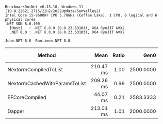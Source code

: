 ```

BenchmarkDotNet v0.13.10, Windows 11 (10.0.22621.2715/22H2/2022Update/SunValley2)
Intel Core i5-9600KF CPU 3.70GHz (Coffee Lake), 1 CPU, 6 logical and 6 physical cores
.NET SDK 8.0.100
  [Host]   : .NET 8.0.0 (8.0.23.53103), X64 RyuJIT AVX2
  .NET 8.0 : .NET 8.0.0 (8.0.23.53103), X64 RyuJIT AVX2

Job=.NET 8.0  Runtime=.NET 8.0  

```
| Method                        | Mean      | Ratio | Gen0      | Allocated | Alloc Ratio |
|------------------------------ |----------:|------:|----------:|----------:|------------:|
| NextormCompiledToList         | 210.47 ms |  1.00 | 2500.0000 |  11.77 MB |        1.00 |
| NextormCachedWithParamsToList | 209.26 ms |  0.99 | 2500.0000 |  11.79 MB |        1.00 |
| EFCoreCompiled                |  44.07 ms |  0.21 | 2583.3333 |  11.78 MB |        1.00 |
| Dapper                        | 213.01 ms |  1.01 | 2000.0000 |   9.59 MB |        0.81 |
